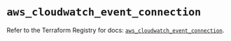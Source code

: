 # `aws_cloudwatch_event_connection`

Refer to the Terraform Registry for docs: [`aws_cloudwatch_event_connection`](https://registry.terraform.io/providers/hashicorp/aws/6.2.0/docs/resources/cloudwatch_event_connection).

